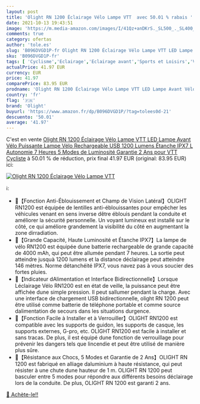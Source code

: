 ```yaml
---
layout: post
title: 'Olight RN 1200 Éclairage Vélo Lampe VTT  avec 50.01 % rabais '
date: 2021-10-13 19:43:51
image: 'https://m.media-amazon.com/images/I/41Qz+anDKrS._SL500_._SL400_.jpg'
comments: true
category: ofertas
author: 'tole.es'
slug: 'B096DVGD1P-fr Olight RN 1200 Éclairage Vélo Lampe VTT LED Lampe Avant...'
sku: 'B096DVGD1P-fr'
tags: [ 'Cyclisme','Eclairage','Eclairage avant','Sports et Loisirs','Vêtements et équipement de sport','olight', ]
actualPrice: 41.97 EUR
currency: EUR
price: 41.97
comparePrice: 83.95 EUR
prodname: 'Olight RN 1200 Éclairage Vélo Lampe VTT LED Lampe Avant Vélo Puissante Lampe Vélo Rechargeable USB 1200 Lumens Étanche IPX7 L Autonomie 7 Heures 5 Modes de Luminosité Garantie 2 Ans pour VTT Cycliste'
country: 'fr'
flag: '🇫🇷'
brand: 'Olight'
buyurl: 'https://www.amazon.fr/dp/B096DVGD1P/?tag=tolees0d-21'
descuento: '50.01'
average: '41.97'
---
```


C'est en vente [Olight RN 1200 Éclairage Vélo Lampe VTT LED Lampe Avant Vélo Puissante Lampe Vélo Rechargeable USB 1200 Lumens Étanche IPX7 L Autonomie 7 Heures 5 Modes de Luminosité Garantie 2 Ans pour VTT Cycliste](https://www.amazon.fr/dp/B096DVGD1P/?tag=tolees0d-21)  à  50.01 % de réduction, prix final  41.97 EUR (original: 83.95 EUR) ici:

[![Olight RN 1200 Éclairage Vélo Lampe VTT ](https://m.media-amazon.com/images/I/41Qz+anDKrS._SL500_._SL400_.jpg)](https://www.amazon.fr/dp/B096DVGD1P/?tag=tolees0d-21)

ℹ️:

- 🚴【Fonction Anti-Éblouissement et Champ de Vision Latéral】OLIGHT RN1200 est équipée de lentilles anti-éblouissantes pour empêcher les véhicules venant en sens inverse dêtre éblouis pendant la conduite et améliorer la sécurité personnelle. Un voyant lumineux est installé sur le côté, ce qui améliore grandement la visibilité du côté en augmentant la zone dirradiation.
- 🚴【Grande Capacité, Haute Luminosité et Étanche IPX7】La lampe de vélo RN1200 est équipée dune batterie rechargeable de grande capacité de 4000 mAh, qui peut être allumée pendant 7 heures. La sortie peut atteindre jusquà 1200 lumens et la distance déclairage peut atteindre 146 mètres. Norme détanchéité IPX7, vous navez pas à vous soucier des fortes pluies.
- 🚴【Indicateur dAlimentation et Interface Bidirectionnelle】Lorsque Léclairage Vélo RN1200 est en état de veille, la puissance peut être affichée dune simple pression. Il peut sallumer pendant la charge. Avec une interface de chargement USB bidirectionnelle, olight RN 1200 peut être utilisé comme batterie de téléphone portable et comme source dalimentation de secours dans les situations durgence.
- 🚴【Fonction Facile à Installer et à Verrouiller】OLIGHT RN1200 est compatible avec les supports de guidon, les supports de casque, les supports externes, G-pro, etc. OLIGHT RN1200 est facile à installer et sans tracas. De plus, il est équipé dune fonction de verrouillage pour prévenir les dangers tels que lincendie et peut être utilisé de manière plus sûre.
- 🚴【Résistance aux Chocs, 5 Modes et Garantie de 2 Ans】OLIGHT RN 1200 est fabriqué en alliage daluminium à haute résistance, qui peut résister à une chute dune hauteur de 1 m. OLIGHT RN 1200 peut basculer entre 5 modes pour répondre aux différents besoins déclairage lors de la conduite. De plus, OLIGHT RN 1200 est garanti 2 ans.

[🛒 Achète-le!!](https://www.amazon.fr/dp/B096DVGD1P/?tag=tolees0d-21)
